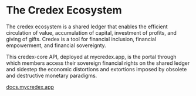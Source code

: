 # The Credex Ecosystem

The credex ecosystem is a shared ledger that enables the efficient circulation of value, accumulation of capital, investment of profits, and giving of gifts. Credex is a tool for financial inclusion, financial empowerment, and financial sovereignty.

This credex-core API, deployed at mycredex.app, is the portal through which members access their sovereign financial rights on the shared ledger and sidestep the economic distortions and extortions imposed by obsolete and destructive monetary paradigms.

[docs.mycredex.app](https://docs.mycredex.app)
